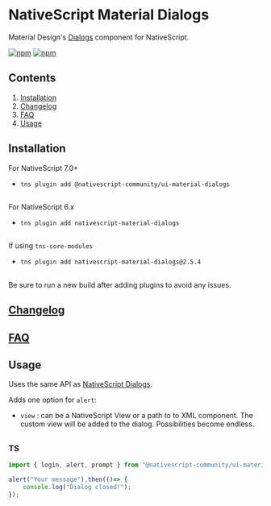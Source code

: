 # NativeScript Material Dialogs

Material Design's [Dialogs](https://material.io/components/dialogs) component for NativeScript.

[![npm](https://img.shields.io/npm/v/@nativescript-community/ui-material-dialogs.svg)](https://www.npmjs.com/package/@nativescript-community/ui-material-dialogs)
[![npm](https://img.shields.io/npm/dt/@nativescript-community/ui-material-dialogs.svg?label=npm%20downloads)](https://www.npmjs.com/package/@nativescript-community/ui-material-dialogs)

## Contents

1. [Installation](#installation)
2. [Changelog](#changelog)
3. [FAQ](#faq)
4. [Usage](#usage)

## Installation

For NativeScript 7.0+
* `tns plugin add @nativescript-community/ui-material-dialogs`

##

For NativeScript 6.x
* `tns plugin add nativescript-material-dialogs`

##

If using ```tns-core-modules```
* `tns plugin add nativescript-material-dialogs@2.5.4`

##

Be sure to run a new build after adding plugins to avoid any issues.

## [Changelog](./CHANGELOG.md)

## [FAQ](../../README.md#faq)

## Usage

Uses the same API as [NativeScript Dialogs](https://docs.nativescript.org/ui/dialogs).

Adds one option for `alert`:
* `view` : can be a NativeScript View or a path to to XML component. The custom view will be added to the dialog. Possibilities become endless.

##

### TS

```typescript
import { login, alert, prompt } from "@nativescript-community/ui-material-dialogs";

alert("Your message").then(()=> {
    console.log("Dialog closed!");
});

```

